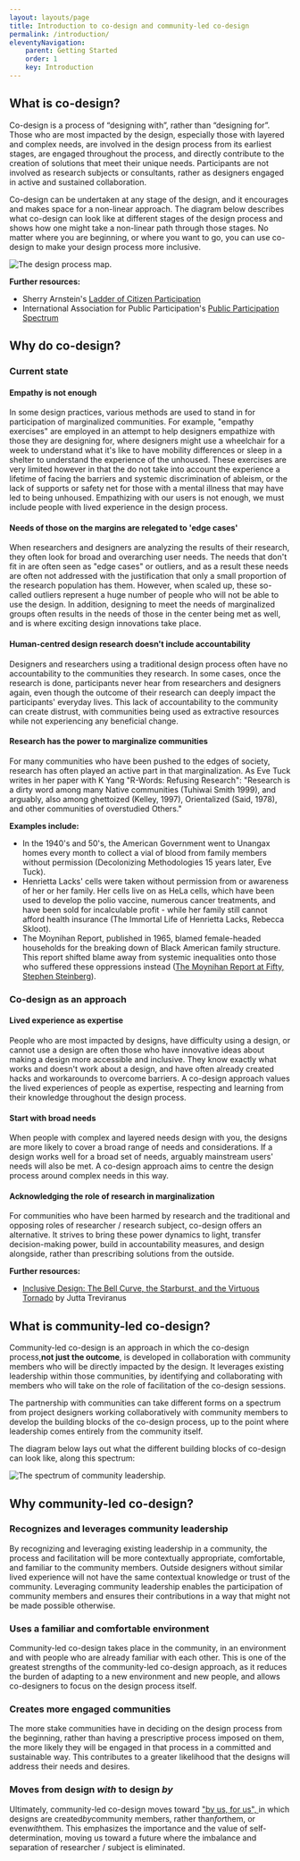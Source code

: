 ```yaml
---
layout: layouts/page
title: Introduction to co-design and community-led co-design
permalink: /introduction/
eleventyNavigation:
    parent: Getting Started
    order: 1
    key: Introduction
---
```

## What is co-design?

Co-design is a process of “designing with”, rather than “designing for”. Those who are most impacted by the design, especially those with layered and complex needs, are involved in the design process from its earliest stages, are engaged throughout the process, and directly contribute to the creation of solutions that meet their unique needs. Participants are not involved as research subjects or consultants, rather as designers engaged in active and sustained collaboration.

Co-design can be undertaken at any stage of the design, and it encourages and makes space for a non-linear approach. The diagram below describes what co-design can look like at different stages of the design process and shows how one might take a non-linear path through those stages. No matter where you are beginning, or where you want to go, you can use co-design to make your design process more inclusive.

![The design process map.](/assets/images/design-process-map.png)

**Further resources:**

* Sherry Arnstein's [Ladder of Citizen Participation](https://www.citizenshandbook.org/arnsteinsladder.html)
* International Association for Public Participation's [Public Participation Spectrum](https://iap2canada.ca/Resources/Documents/0702-Foundations-Spectrum-MW-rev2%20(1).pdf?__hssc=163327267.13.1561151714376&__hstc=163327267.aa75bafe3d0cc2a9b029fee4e83b6c63.1547479782118.1561057890015.1561151714376.228&__hsfp=1780115546&hsCtaTracking=fe26c53d-2dca-4fe7-ac8a-5ffd86b9ffc4%7C05e33fdd-10ed-45ac-bc11-0019045978a5)

## Why do co-design?

### Current state

#### Empathy is not enough

In some design practices, various methods are used to stand in for participation of marginalized communities. For example, "empathy exercises" are employed in an attempt to help designers empathize with those they are designing for, where designers might use a wheelchair for a week to understand what it's like to have mobility differences or sleep in a shelter to understand the experience of the unhoused. These exercises are very limited however in that the do not take into account the experience a lifetime of facing the barriers and systemic discrimination of ableism, or the lack of supports or safety net for those with a mental illness that may have led to being unhoused. Empathizing with our users is not enough, we must include people with lived experience in the design process.

#### Needs of those on the margins are relegated to 'edge cases'

When researchers and designers are analyzing the results of their research, they often look for broad and overarching user needs. The needs that don't fit in are often seen as "edge cases" or outliers, and as a result these needs are often not addressed with the justification that only a small proportion of the research population has them. However, when scaled up, these so-called outliers represent a huge number of people who will not be able to use the design. In addition, designing to meet the needs of marginalized groups often results in the needs of those in the center being met as well, and is where exciting design innovations take place.

#### Human-centred design research doesn't include accountability

Designers and researchers using a traditional design process often have no accountability to the communities they research. In some cases, once the research is done, participants never hear from researchers and designers again, even though the outcome of their research can deeply impact the participants' everyday lives. This lack of accountability to the community can create distrust, with communities being used as extractive resources while not experiencing any beneficial change.

#### Research has the power to marginalize communities

For many communities who have been pushed to the edges of society, research has often played an active part in that marginalization. As Eve Tuck writes in her paper with K Yang "R-Words: Refusing Research": "Research is a dirty word among many Native communities (Tuhiwai Smith 1999), and arguably, also among ghettoized (Kelley, 1997), Orientalized (Said, 1978), and other communities of overstudied Others."

**Examples include:**

* In the 1940's and 50's, the American Government went to Unangax homes every month to collect a vial of blood from family members without permission (Decolonizing Methodologies 15 years later, Eve Tuck).
* Henrietta Lacks' cells were taken without permission from or awareness of her or her family. Her cells live on as HeLa cells, which have been used to develop the polio vaccine, numerous cancer treatments, and have been sold for incalculable profit - while her family still cannot afford health insurance (The Immortal Life of Henrietta Lacks, Rebecca Skloot).
* The Moynihan Report, published in 1965, blamed female-headed households for the breaking down of Black American family structure. This report shifted blame away from systemic inequalities onto those who suffered these oppressions instead ([The Moynihan Report at Fifty, Stephen Steinberg](https://bostonreview.net/us/stephen-steinberg-moynihan-report-black-families-nathan-glazer)).

### Co-design as an approach

#### Lived experience as expertise

People who are most impacted by designs, have difficulty using a design, or cannot use a design are often those who have innovative ideas about making a design more accessible and inclusive. They know exactly what works and doesn't work about a design, and have often already created hacks and workarounds to overcome barriers. A co-design approach values the lived experiences of people as expertise, respecting and learning from their knowledge throughout the design process.

#### Start with broad needs

When people with complex and layered needs design with you, the designs are more likely to cover a broad range of needs and considerations. If a design works well for a broad set of needs, arguably mainstream users' needs will also be met. A co-design approach aims to centre the design process around complex needs in this way.

#### Acknowledging the role of research in marginalization

For communities who have been harmed by research and the traditional and opposing roles of researcher / research subject, co-design offers an alternative. It strives to bring these power dynamics to light, transfer decision-making power, build in accountability measures, and design alongside, rather than prescribing solutions from the outside.

**Further resources:**

* [Inclusive Design: The Bell Curve, the Starburst, and the Virtuous Tornado](https://medium.com/@jutta.trevira/inclusive-design-the-bell-curve-the-starburst-and-the-virtuous-tornado-6094f797b1bf) by Jutta Treviranus

## What is community-led co-design?

Community-led co-design is an approach in which the co-design process,**not just the outcome**, is developed in collaboration with community members who will be directly impacted by the design. It leverages existing leadership within those communities, by identifying and collaborating with members who will take on the role of facilitation of the co-design sessions.

The partnership with communities can take different forms on a spectrum from project designers working collaboratively with community members to develop the building blocks of the co-design process, up to the point where leadership comes entirely from the community itself.

The diagram below lays out what the different building blocks of co-design can look like, along this spectrum:

![The spectrum of community leadership.](/assets/images/spectrum-of-community-leadership.png)

## Why community-led co-design?

### Recognizes and leverages community leadership

By recognizing and leveraging existing leadership in a community, the process and facilitation will be more contextually appropriate, comfortable, and familiar to the community members. Outside designers without similar lived experience will not have the same contextual knowledge or trust of the community. Leveraging community leadership enables the participation of community members and ensures their contributions in a way that might not be made possible otherwise.

### Uses a familiar and comfortable environment

Community-led co-design takes place in the community, in an environment and with people who are already familiar with each other. This is one of the greatest strengths of the community-led co-design approach, as it reduces the burden of adapting to a new environment and new people, and allows co-designers to focus on the design process itself.

### Creates more engaged communities

The more stake communities have in deciding on the design process from the beginning, rather than having a prescriptive process imposed on them, the more likely they will be engaged in that process in a committed and sustainable way. This contributes to a greater likelihood that the designs will address their needs and desires.

### Moves from design *with* to design *by*

Ultimately, community-led co-design moves toward ["by us, for us", ](https://s3.us-west-2.amazonaws.com/secure.notion-static.com/0229acaa-f692-41c9-b547-7679948a82b6/All_About_Us_-_Indigneous_Data_Analysis_Workshop.pdf?X-Amz-Algorithm=AWS4-HMAC-SHA256&X-Amz-Credential=AKIAT73L2G45O3KS52Y5%2F20200929%2Fus-west-2%2Fs3%2Faws4_request&X-Amz-Date=20200929T195227Z&X-Amz-Expires=86400&X-Amz-Signature=714bfaf0f418fde513146288d3f3d58fcd0296aef6af83c4f56dc828364735f3&X-Amz-SignedHeaders=host&response-content-disposition=filename%20%3D%22All%2520About%2520Us%2520-%2520Indigneous%2520Data%2520Analysis%2520Workshop.pdf%22)in which designs are created*by*community members, rather than*for*them, or even*with*them. This emphasizes the importance and the value of self-determination, moving us toward a future where the imbalance and separation of researcher / subject is eliminated.
